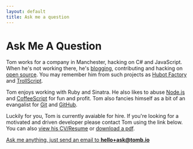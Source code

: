 ```yaml
---
layout: default
title: Ask me a question
---
```


# Ask Me A Question

Tom works for a company in Manchester, hacking on C# and JavaScript. When he's
not working there, he's [blogging](http://tombell.org.uk), contributing and
hacking on [open source](https://github.com/tombell). You may remember him from
such projects as [Hubot Factory](https://hubot-factory.herokuapp.com) and
[TrollScript](https://github.com/tombell/trollscript).

Tom enjoys working with Ruby and Sinatra. He also likes to abuse
[Node.js](http://nodejs.org) and [CoffeeScript](http://coffeescript.org)
for fun and profit. Tom also fancies himself as a bit of an evangalist for
[Git](http://git-scm.com) and [GitHub](https://github.com).

Luckily for you, Tom is currently avaiable for hire. If you're looking for a
motivated and driven developer please contact Tom using the link below. You can
also [view his CV/Resume][resume] or [download a pdf][pdf-resume].

<a href="mailto:hello+ask@tomb.io" class="email">Ask me anything, just send an email to <strong>hello+ask@tomb.io</strong></a>

[resume]: /hire-me
[pdf-resume]: /ask/hire-me.pdf


